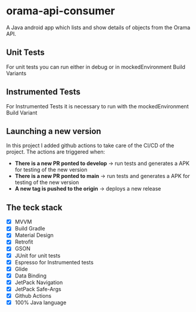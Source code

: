 # orama-api-consumer
A Java android app which lists and show details of objects from the Orama API.

## Unit Tests
For unit tests you can run either in debug or in mockedEnvironment Build Variants

## Instrumented Tests
For Instrumented Tests it is necessary to run with the mockedEnvironment Build Variant

## Launching a new version
In this project I added github actions to take care of the CI/CD of the project. The actions are triggered when:
- **There is a new PR ponted to develop** -> run tests and generates a APK for testing of the new version
- **There is a new PR ponted to main** -> run tests and generates a APK for testing of the new version
- **A new tag is pushed to the origin** -> deploys a new release

## The teck stack
- [x] MVVM
- [x] Build Gradle
- [x] Material Design
- [x] Retrofit
- [x] GSON
- [x] JUnit for unit tests
- [x] Espresso for Instrumented tests
- [x] Glide
- [x] Data Binding
- [x] JetPack Navigation
- [x] JetPack Safe-Args
- [x] Github Actions
- [x] 100% Java language
